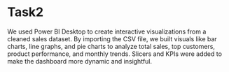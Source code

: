 # Task2

We used Power BI Desktop to create interactive visualizations from a cleaned sales dataset. By importing the CSV file, we built visuals like bar charts, line graphs, and pie charts to analyze total sales, top customers, product performance, and monthly trends. Slicers and KPIs were added to make the dashboard more dynamic and insightful.
